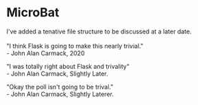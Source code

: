 # MicroBat

I've added a tenative file structure to be discussed at a later date.<br><br>
"I think Flask is going to make this nearly trivial."<br>
 \- John Alan Carmack, 2020  
   
"I was totally right about Flask and trivality"<br> 
 \- John Alan Carmack, Slightly Later.

"Okay the poll isn't going to be trival."<br> 
 \- John Alan Carmack, Slightly Laterer.
